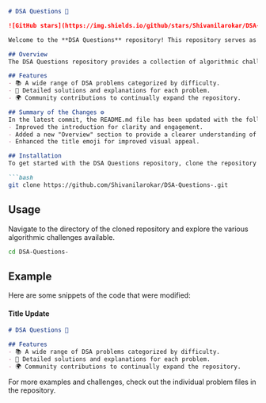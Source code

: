```markdown
# DSA Questions 🤖

![GitHub stars](https://img.shields.io/github/stars/Shivanilarokar/DSA-Questions-?style=social) ![GitHub forks](https://img.shields.io/github/forks/Shivanilarokar/DSA-Questions-?style=social)

Welcome to the **DSA Questions** repository! This repository serves as a comprehensive collection of algorithmic challenges that enhance your understanding and application of data structures and algorithms. It is a valuable resource for anyone looking to improve their coding skills and prepare for technical interviews.

## Overview
The DSA Questions repository provides a collection of algorithmic challenges that are designed to boost your problem-solving skills in data structures and algorithms.

## Features
- 📚 A wide range of DSA problems categorized by difficulty.
- 📝 Detailed solutions and explanations for each problem.
- 🌍 Community contributions to continually expand the repository.

## Summary of the Changes ⚙️
In the latest commit, the README.md file has been updated with the following enhancements:
- Improved the introduction for clarity and engagement.
- Added a new "Overview" section to provide a clearer understanding of the repository's purpose.
- Enhanced the title emoji for improved visual appeal.

## Installation
To get started with the DSA Questions repository, clone the repository to your local machine:

```bash
git clone https://github.com/Shivanilarokar/DSA-Questions-.git
```

## Usage
Navigate to the directory of the cloned repository and explore the various algorithmic challenges available.

```bash
cd DSA-Questions-
```

## Example
Here are some snippets of the code that were modified:

#### Title Update
```markdown
# DSA Questions 🤖

## Features
- 📚 A wide range of DSA problems categorized by difficulty.
- 📝 Detailed solutions and explanations for each problem.
- 🌍 Community contributions to continually expand the repository.
```

For more examples and challenges, check out the individual problem files in the repository.
```
